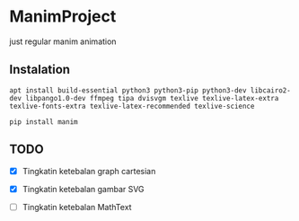 # ManimProject
just regular manim animation

## Instalation

~~~
apt install build-essential python3 python3-pip python3-dev libcairo2-dev libpango1.0-dev ffmpeg tipa dvisvgm texlive texlive-latex-extra texlive-fonts-extra texlive-latex-recommended texlive-science
~~~

~~~
pip install manim
~~~

## TODO

- [x] Tingkatin ketebalan graph cartesian

- [x] Tingkatin ketebalan gambar SVG

- [ ] Tingkatin ketebalan MathText

